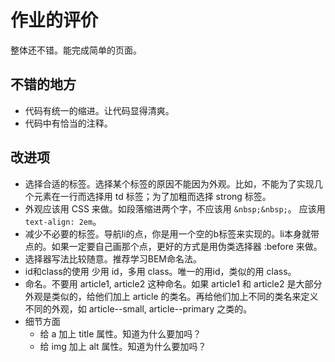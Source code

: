 # 作业的评价
整体还不错。能完成简单的页面。

## 不错的地方
* 代码有统一的缩进。让代码显得清爽。
* 代码中有恰当的注释。

## 改进项
* 选择合适的标签。选择某个标签的原因不能因为外观。比如，不能为了实现几个元素在一行而选择用 td 标签；为了加粗而选择 strong 标签。
* 外观应该用 CSS 来做。如段落缩进两个字，不应该用 `&nbsp;&nbsp;`。 应该用 `text-align: 2em`。
* 减少不必要的标签。导航li的点，你是用一个空的b标签来实现的。li本身就带点的。如果一定要自己画那个点，更好的方式是用伪类选择器 :before 来做。
* 选择器写法比较随意。推荐学习BEM命名法。
* id和class的使用 少用 id，多用 class。唯一的用id，类似的用 class。 
* 命名。不要用 article1, article2 这种命名。如果 article1 和 article2 是大部分外观是类似的，给他们加上 article 的类名。再给他们加上不同的类名来定义不同的外观，如 article--small, article--primary 之类的。
* 细节方面
  * 给 a 加上 title 属性。知道为什么要加吗？
  * 给 img 加上 alt 属性。知道为什么要加吗？

